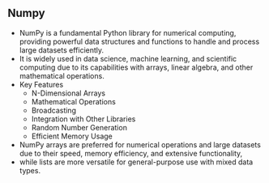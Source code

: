 ## Numpy
- NumPy is a fundamental Python library for numerical computing, providing powerful data structures and functions to handle and process large datasets efficiently.
-  It is widely used in data science, machine learning, and scientific computing due to its capabilities with arrays, linear algebra, and other mathematical operations.
- Key Features
    -  N-Dimensional Arrays
    - Mathematical Operations
    - Broadcasting
    - Integration with Other Libraries
    -  Random Number Generation
    - Efficient Memory Usage
- NumPy arrays are preferred for numerical operations and large datasets due to their speed, memory efficiency, and extensive functionality,
- while lists are more versatile for general-purpose use with mixed data types.
